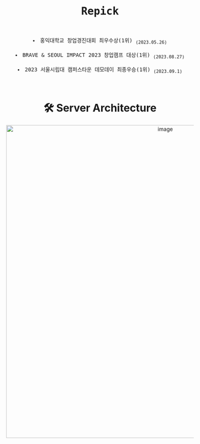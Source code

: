 
<div align=center>

<pre>

<h1>Repick</h1>

<li>홍익대학교 창업경진대회 최우수상(1위) <sub>(2023.05.26)</sub></li>
<li>BRAVE & SEOUL IMPACT 2023 창업캠프 대상(1위) <sub>(2023.08.27)</sub></li>
<li>2023 서울시립대 캠퍼스타운 데모데이 최종우승(1위) <sub>(2023.09.1)</sub></li>

</pre>



# 🛠 Server Architecture

<img width="839" alt="image" src="https://github.com/Repick-official/repick-server/assets/76674422/39dd70ed-d80b-4b2e-91c9-c6c0c37bffe1">

</div>
